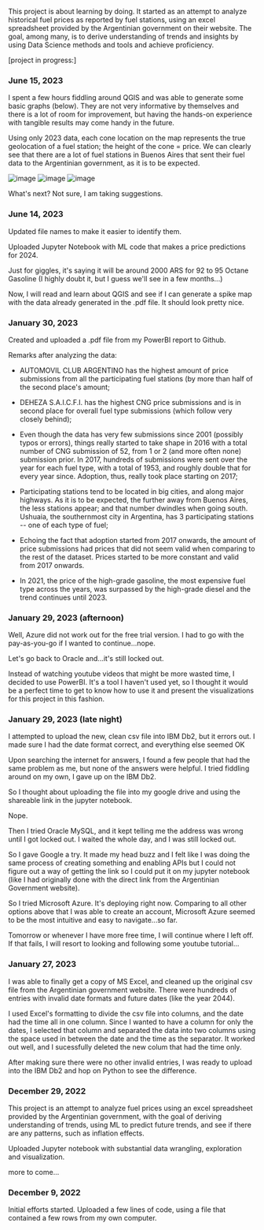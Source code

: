 This project is about learning by doing. 
It started as an attempt to analyze historical fuel prices as reported by fuel stations, using an excel spreadsheet provided by the Argentinian government on their website. 
The goal, among many, is to derive understanding of trends and insights by using Data Science methods and tools and achieve proficiency.

[project in progress:]

### June 15, 2023

I spent a few hours fiddling around QGIS and was able to generate some basic graphs (below). They are not very informative by themselves and there is a lot of room for improvement, but having the hands-on experience with tangible results may come handy in the future.

Using only 2023 data, each cone location on the map represents the true geolocation of a fuel station; the height of the cone = price. We can clearly see that there are a lot of fuel stations in Buenos Aires that sent their fuel data to the Argentinian government, as it is to be expected.

![image](https://github.com/iamNeverwell/Argentina-Fuel-Prices-Project/assets/117388341/b204adba-d3a6-4af2-8a75-89fd01155c1c)
![image](https://github.com/iamNeverwell/Argentina-Fuel-Prices-Project/assets/117388341/7c8d8105-0ddb-45c2-8e98-c500415240c9)
![image](https://github.com/iamNeverwell/Argentina-Fuel-Prices-Project/assets/117388341/05b4b546-e5e6-43e8-8e2d-70bd39a8395c)

What's next? Not sure, I am taking suggestions.

### June 14, 2023

Updated file names to make it easier to identify them.

Uploaded Jupyter Notebook with ML code that makes a price predictions for 2024.

Just for giggles, it's saying it will be around 2000 ARS for 92 to 95 Octane Gasoline (I highly doubt it, but I guess we'll see in a few months...)

Now, I will read and learn about QGIS and see if I can generate a spike map with the data already generated in the .pdf file. It should look pretty nice.

### January 30, 2023

Created and uploaded a .pdf file from my PowerBI report to Github.

Remarks after analyzing the data:

- AUTOMOVIL CLUB ARGENTINO has the highest amount of price submissions from all the participating fuel stations (by more than half of the second place's amount;

- DEHEZA S.A.I.C.F.I.	has the highest CNG price submissions and is in second place for overall fuel type submissions (which follow very closely behind);

- Even though the data has very few submissions since 2001 (possibly typos or errors), things really started to take shape in 2016 with a total number of CNG submission of 52, from 1 or 2 (and more often none) submission prior. In 2017, hundreds of submissions were sent over the year for each fuel type, with a total of 1953, and roughly double that for every year since. Adoption, thus, really took place starting on 2017;

- Participating stations tend to be located in big cities, and along major highways. As it is to be expected, the further away from Buenos Aires, the less stations appear; and that number dwindles when going south. Ushuaia, the southernmost city in Argentina, has 3 participating stations -- one of each type of fuel;

- Echoing the fact that adoption started from 2017 onwards, the amount of price submissions had prices that did not seem valid when comparing to the rest of the dataset. Prices started to be more constant and valid from 2017 onwards.

- In 2021, the price of the high-grade gasoline, the most expensive fuel type across the years, was surpassed by the high-grade diesel and the trend continues until 2023.

### January 29, 2023 (afternoon)

Well, Azure did not work out for the free trial version. I had to go with the pay-as-you-go if I wanted to continue...nope.

Let's go back to Oracle and...it's still locked out.

Instead of watching youtube videos that might be more wasted time, I decided to use PowerBI. It's a tool I haven't used yet, so I thought it would be a perfect time to get to know how to use it and present the visualizations for this project in this fashion.


### January 29, 2023 (late night)

I attempted to upload the new, clean csv file into IBM Db2, but it errors out. I made sure I had the date format correct, and everything else seemed OK

Upon searching the internet for answers, I found a few people that had the same problem as me, but none of the answers were helpful. I tried fiddling around on my own, I gave up on the IBM Db2.

So I thought about uploading the file into my google drive and using the shareable link in the jupyter notebook.

Nope.

Then I tried Oracle MySQL, and it kept telling me the address was wrong until I got locked out. I waited the whole day, and I was still locked out.

So I gave Google a try. It made my head buzz and I felt like I was doing the same process of creating something and enabling APIs but I could not figure out a way of getting the link so I could put it on my jupyter notebook (like I had originally done with the direct link from the Argentinian Government website).

So I tried Microsoft Azure. It's deploying right now. Comparing to all other options above that I was able to create an account, Microsoft Azure seemed to be the most intuitive and easy to navigate...so far.

Tomorrow or whenever I have more free time, I will continue where I left off. If that fails, I will resort to looking and following some youtube tutorial...


### January 27, 2023

I was able to finally get a copy of MS Excel, and cleaned up the original csv file from the Argentinian government website. There were hundreds of entries with invalid date formats and future dates (like the year 2044).

I used Excel's formatting to divide the csv file into columns, and the date had the time all in one column. Since I wanted to have a column for only the dates, I selected that column and separated the data into two columns using the space used in between the date and the time as the separator. It worked out well, and I sucessfully deleted the new colum that had the time only.

After making sure there were no other invalid entries, I was ready to upload into the IBM Db2 and hop on Python to see the difference.

### December 29, 2022

This project is an attempt to analyze fuel prices using an excel spreadsheet provided by the Argentinian government, with the goal of deriving understanding of trends,
using ML to predict future trends, and see if there are any patterns, such as inflation effects.

Uploaded Jupyter notebook with substantial data wrangling, exploration and visualization.

more to come...

### December 9, 2022

Initial efforts started. Uploaded a few lines of code, using a file that contained a few rows from my own computer.







